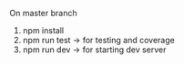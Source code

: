On master branch
1. npm install 
2. npm run test -> for testing and coverage
3. npm run dev  -> for starting dev server
